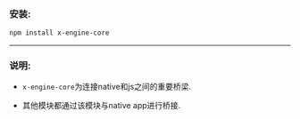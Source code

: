 ### 安装: 


``` bash
npm install x-engine-core
```

---

### 说明:

- `x-engine-core`为连接native和js之间的重要桥梁.

- 其他模块都通过该模块与native app进行桥接.
